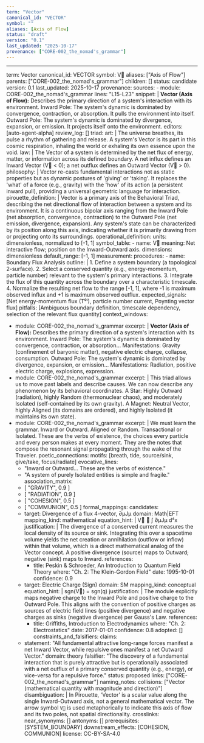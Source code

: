 ```yaml
---
term: "Vector"
canonical_id: "VECTOR"
symbol: ""
aliases: [Axis of Flow]
status: "draft"
version: "0.1"
last_updated: "2025-10-17"
provenance: ["CORE-002_the_nomad's_grammar"]
---
```


---
term: Vector
canonical_id: VECTOR
symbol: V⃗
aliases: ["Axis of Flow"]
parents: ["CORE-002_the_nomad's_grammar"]
children: []
status: candidate
version: 0.1
last_updated: 2025-10-17
provenance:
  sources:
    - module: CORE-002_the_nomad's_grammar
      lines: "L15-L23"
      snippet: |
        **Vector (Axis of Flow):** Describes the primary direction of a system's interaction with its environment.
        Inward Pole: The system's dynamic is dominated by convergence, contraction, or absorption. It pulls the environment into itself.
        Outward Pole: The system's dynamic is dominated by divergence, expansion, or emission. It projects itself onto the environment.
  editors: [auto-agent-alpha]
  review_log: []
triad:
  art: |
    The universe breathes, its pulse a rhythm of gathering and release. A system's Vector is its part in this cosmic respiration, inhaling the world or exhaling its own essence upon the void.
  law: |
    The Vector of a system is determined by the net flux of energy, matter, or information across its defined boundary. A net influx defines an Inward Vector (V⃗ < 0); a net outflux defines an Outward Vector (V⃗ > 0).
  philosophy: |
    Vector re-casts fundamental interactions not as static properties but as dynamic postures of 'giving' or 'taking'. It replaces the 'what' of a force (e.g., gravity) with the 'how' of its action (a persistent inward pull), providing a universal geometric language for interaction.
pirouette_definition: |
  Vector is a primary axis of the Behavioral Triad, describing the net directional flow of interaction between a system and its environment. It is a continuous bipolar axis ranging from the Inward Pole (net absorption, convergence, contraction) to the Outward Pole (net emission, divergence, expansion). Any system's state can be characterized by its position along this axis, indicating whether it is primarily drawing from or projecting onto its surroundings.
operational_definition:
  units: dimensionless, normalized to [-1, 1]
  symbol_table:
    - name: V⃗
      meaning: Net interactive flow; position on the Inward-Outward axis.
      dimensions: dimensionless
      default_range: [-1, 1]
  measurement:
    procedures:
      - name: Boundary Flux Analysis
        outline: |
          1. Define a system boundary (a topological 2-surface).
          2. Select a conserved quantity (e.g., energy-momentum, particle number) relevant to the system's primary interactions.
          3. Integrate the flux of this quantity across the boundary over a characteristic timescale.
          4. Normalize the resulting net flow to the range [-1, 1], where -1 is maximum observed influx and +1 is maximum observed outflux.
        expected_signals: [Net energy-momentum flux (T⁰ⁱ), particle number current, Poynting vector flux]
        pitfalls: [Ambiguous boundary definition, timescale dependency, selection of the relevant flux quantity]
context_windows:
  - module: CORE-002_the_nomad's_grammar
    excerpt: |
      **Vector (Axis of Flow):** Describes the primary direction of a system's interaction with its environment. Inward Pole: The system's dynamic is dominated by convergence, contraction, or absorption... Manifestations: Gravity (confinement of baryonic matter), negative electric charge, collapse, consumption. Outward Pole: The system's dynamic is dominated by divergence, expansion, or emission... Manifestations: Radiation, positive electric charge, explosions, expression.
  - module: CORE-002_the_nomad's_grammar
    excerpt: |
      This triad allows us to move past labels and describe causes. We can now describe any phenomenon by its behavioral coordinates. A Star: Highly Outward (radiation), highly Random (thermonuclear chaos), and moderately Isolated (self-contained by its own gravity). A Magnet: Neutral Vector, highly Aligned (its domains are ordered), and highly Isolated (it maintains its own state).
  - module: CORE-002_the_nomad's_grammar
    excerpt: |
      We must learn the grammar. Inward or Outward. Aligned or Random. Transactional or Isolated. These are the verbs of existence, the choices every particle and every person makes at every moment. They are the notes that compose the resonant signal propagating through the wake of the Traveler.
poetic_connections:
  motifs: [breath, tide, source/sink, give/take, focus/radiate]
  evocative_lines:
    - "Inward or Outward... These are the verbs of existence."
    - "A system of purely Isolated entities is simple and fragile."
  association_matrix:
    - [ "GRAVITY", 0.9 ]
    - [ "RADIATION", 0.9 ]
    - [ "COHESION", 0.5 ]
    - [ "COMMUNION", 0.5 ]
formal_mappings:
  candidates:
    - target: Divergence of a flux 4-vector, ∂μJμ
      domain: Math|EFT
      mapping_kind: mathematical
      equation_hint: |
        V⃗ ∝ ∫ ∂μJμ d⁴x
      justification: |
        The divergence of a conserved current measures the local density of its source or sink. Integrating this over a spacetime volume yields the net creation or annihilation (outflow or inflow) within that volume, which is a direct mathematical analog of the Vector concept. A positive divergence (source) maps to Outward; negative (sink) maps to Inward.
      references:
        - title: Peskin & Schroeder, An Introduction to Quantum Field Theory
          where: "Ch. 2: The Klein-Gordon Field"
          date: 1995-10-01
      confidence: 0.9
    - target: Electric Charge (Sign)
      domain: SM
      mapping_kind: conceptual
      equation_hint: |
        sgn(V⃗) = sgn(q)
      justification: |
        The module explicitly maps negative charge to the Inward Pole and positive charge to the Outward Pole. This aligns with the convention of positive charges as sources of electric field lines (positive divergence) and negative charges as sinks (negative divergence) per Gauss's Law.
      references:
        - title: Griffiths, Introduction to Electrodynamics
          where: "Ch. 2: Electrostatics"
          date: 2017-01-01
      confidence: 0.8
  adopted: []
constraints_and_falsifiers:
  claims:
    - statement: "All fundamental attractive long-range forces manifest a net Inward Vector, while repulsive ones manifest a net Outward Vector."
      domain: theory
      falsifier: "The discovery of a fundamental interaction that is purely attractive but is operationally associated with a net outflux of a primary conserved quantity (e.g., energy), or vice-versa for a repulsive force."
      status: proposed
      links: ["CORE-002_the_nomad's_grammar"]
naming_notes:
  collisions: ["Vector (mathematical quantity with magnitude and direction)"]
  disambiguation: |
    In Pirouette, 'Vector' is a scalar value along the single Inward-Outward axis, not a general mathematical vector. The arrow symbol `V⃗` is used metaphorically to indicate this axis of flow and its two poles, not spatial directionality.
crosslinks:
  near_synonyms: []
  antonyms: []
  prerequisites: [SYSTEM_BOUNDARY]
  downstream_effects: [COHESION, COMMUNION]
license: CC-BY-SA-4.0
